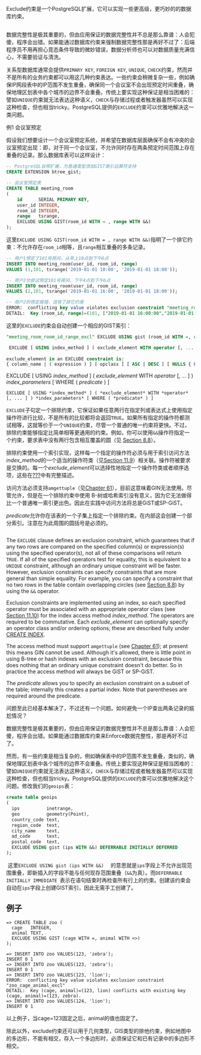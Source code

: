 

Exclude约束是一个PostgreSQL扩展，它可以实现一些更高级，更巧妙的的数据库约束。

## 

数据完整性是极其重要的，但由应用保证的数据完整性并不总是那么靠谱：人会犯傻，程序会出错。如果能通过数据库约束来强制数据完整性那是再好不过了：后端程序员不用再担心竞态条件导致的微妙错误，数据分析师也可以对数据质量充满信心，不需要验证与清洗。

关系型数据库通常会提供`PRIMARY KEY`, `FOREIGN KEY`, `UNIQUE`, `CHECK`约束，然而并不是所有的业务约束都可以用这几种约束表达。一些约束会稍微复杂一些，例如确保IP网段表中的IP范围不发生重叠，确保同一个会议室不会出现预定时间重叠，确保地理区划表中各个城市的边界不会重叠。传统上要实现这种保证是相当困难的：譬如`UNIQUE`约束就无法表达这种语义，`CHECK`与存储过程或者触发器虽然可以实现这种检查，但也相当tricky。PostgreSQL提供的`EXCLUDE`约束可以优雅地解决这一类问题。

例1 会议室预定

假设我们想要设计一个会议室预定系统，并希望在数据库层面确保不会有冲突的会议室预定出现：即，对于同一个会议室，不允许同时存在两条预定时间范围上存在重叠的记录。那么数据库表可以这样设计：

```sql
-- PostgreSQL自带扩展，为普通类型添加GIST索引运算符支持
CREATE EXTENSION btree_gist;

-- 会议室预定表
CREATE TABLE meeting_room
(
    id      SERIAL PRIMARY KEY,
    user_id INTEGER,
    room_id INTEGER,
    range   tsrange,
    EXCLUDE USING GIST(room_id WITH = , range WITH &&)
);
```

这里`EXCLUDE USING GIST(room_id WITH = , range WITH &&)`指明了一个排它约束：不允许存在`room_id`相等，且`range`相互重叠的多条记录。

```sql
-- 用户1预定了101号房间，从早上10点到下午6点
INSERT INTO meeting_room(user_id, room_id, range) 
VALUES (1,101, tsrange('2019-01-01 10:00', '2019-01-01 18:00'));

-- 用户2也尝试预定101号房间，下午4点到下午6点
INSERT INTO meeting_room(user_id, room_id, range) 
VALUES (2,101, tsrange('2019-01-01 16:00', '2019-01-01 18:00'));

-- 用户2的预定报错，违背了排它约束
ERROR:  conflicting key value violates exclusion constraint "meeting_room_room_id_range_excl"
DETAIL:  Key (room_id, range)=(101, ["2019-01-01 16:00:00","2019-01-01 18:00:00")) conflicts with existing key (room_id, range)=(101, ["2019-01-01 10:00:00","2019-01-01 18:00:00")).
```





这里的`EXCLUDE`约束会自动创建一个相应的GIST索引：

```sql
"meeting_room_room_id_range_excl" EXCLUDE USING gist (room_id WITH =, range WITH &&)
```





```sql
 EXCLUDE [ USING index_method ] ( exclude_element WITH operator [, ... ] ) index_parameters [ WHERE ( predicate ) ] |
 
exclude_element in an EXCLUDE constraint is:
{ column_name | ( expression ) } [ opclass ] [ ASC | DESC ] [ NULLS { FIRST | LAST } ]
```



EXCLUDE [ USING *index_method* ] ( *exclude_element* WITH *operator* [, ... ] ) *index_parameters* [ WHERE ( *predicate* ) ]

```
EXCLUDE [ USING *index_method* ] ( *exclude_element* WITH *operator* [, ... ] ) *index_parameters* [ WHERE ( *predicate* ) ]
```

`EXCLUDE`子句定一个排除约束，它保证如果任意两行在指定列或表达式上使用指定操作符进行比较，不是所有的比较都将会返回`TRUE`。如果所有指定的操作符都测试相等，这就等价于一个`UNIQUE`约束，尽管一个普通的唯一约束将更快。不过，排除约束能够指定比简单相等更通用的约束。例如，你可以使用`&&`操作符指定一个约束，要求表中没有两行包含相互覆盖的圆（见 [Section 8.8](http://www.postgres.cn/docs/11/datatype-geometric.html)）。

排除约束使用一个索引实现，这样每一个指定的操作符必须与用于索引访问方法*index_method*的一个适当的操作符类（见[Section 11.9](http://www.postgres.cn/docs/11/indexes-opclass.html)）相关联。操作符被要求是交换的。每一个*exclude_element*可以选择性地指定一个操作符类或者顺序选项，这些在[???](http://www.postgres.cn/docs/11/SQL-CREATETABLE.html)中有完整描述。

访问方法必须支持`amgettuple`（见[Chapter 61](http://www.postgres.cn/docs/11/indexam.html)），目前这意味着GIN无法使用。尽管允许，但是在一个排除约束中使用 B-树或哈希索引没有意义，因为它无法做得比一个普通唯一索引更出色。因此在实践中访问方法将总是GiST或SP-GiST。

*predicate*允许你在该表的一个子集上指定一个排除约束。在内部这会创建一个部分索引。注意在为此周围的圆括号是必须的。

```

```

The `EXCLUDE` clause defines an exclusion constraint, which guarantees that if any two rows are compared on the specified column(s) or expression(s) using the specified operator(s), not all of these comparisons will return `TRUE`. If all of the specified operators test for equality, this is equivalent to a `UNIQUE` constraint, although an ordinary unique constraint will be faster. However, exclusion constraints can specify constraints that are more general than simple equality. For example, you can specify a constraint that no two rows in the table contain overlapping circles (see [Section 8.8](datatype-geometric.html)) by using the `&&` operator.

Exclusion constraints are implemented using an index, so each specified operator must be associated with an appropriate operator class (see [Section 11.10](indexes-opclass.html)) for the index access method *index_method*. The operators are required to be commutative. Each *exclude_element* can optionally specify an operator class and/or ordering options; these are described fully under [CREATE INDEX](sql-createindex.html).

The access method must support `amgettuple` (see [Chapter 61](indexam.html)); at present this means GIN cannot be used. Although it's allowed, there is little point in using B-tree or hash indexes with an exclusion constraint, because this does nothing that an ordinary unique constraint doesn't do better. So in practice the access method will always be GiST or SP-GiST.

The *predicate* allows you to specify an exclusion constraint on a subset of the table; internally this creates a partial index. Note that parentheses are required around the predicate.







​	问题至此已经基本解决了，不过还有一个问题。如何避免一个IP查出两条记录的尴尬情况？

​	数据完整性是极其重要的，但由应用保证的数据完整性并不总是那么靠谱：人会犯傻，程序会出错。如果能通过数据库约束来Enforce数据完整性，那是再好不过了。

​	然而，有一些约束是相当复杂的，例如确保表中的IP范围不发生重叠，类似的，确保地理区划表中各个城市的边界不会重叠。传统上要实现这种保证是相当困难的：譬如`UNIQUE`约束就无法表达这种语义，`CHECK`与存储过程或者触发器虽然可以实现这种检查，但也相当tricky。PostgreSQL提供的`EXCLUDE`约束可以优雅地解决这个问题。修改我们的`geoips`表：

```sql
create table geoips
(
  ips          inetrange,
  geo          geometry(Point),
  country_code text,
  region_code  text,
  city_name    text,
  ad_code      text,
  postal_code  text,
  EXCLUDE USING gist (ips WITH &&) DEFERRABLE INITIALLY DEFERRED 
);
```

​	这里`EXCLUDE USING gist (ips WITH &&)  ` 的意思就是`ips`字段上不允许出现范围重叠，即新插入的字段不能与任何现存范围重叠（`&&`为真）。而`DEFERRABLE INITIALLY IMMEDIATE `表示在语句结束时再检查所有行上的约束。创建该约束会自动在`ips`字段上创建GIST索引，因此无需手工创建了。





## 例子

```
=> CREATE TABLE zoo (  
  cage   INTEGER,  
  animal TEXT,  
  EXCLUDE USING GIST (cage WITH =, animal WITH <>)  
);  
  
=> INSERT INTO zoo VALUES(123, 'zebra');  
INSERT 0 1  
=> INSERT INTO zoo VALUES(123, 'zebra');  
INSERT 0 1  
=> INSERT INTO zoo VALUES(123, 'lion');  
ERROR:  conflicting key value violates exclusion constraint "zoo_cage_animal_excl"  
DETAIL:  Key (cage, animal)=(123, lion) conflicts with existing key (cage, animal)=(123, zebra).  
=> INSERT INTO zoo VALUES(124, 'lion');  
INSERT 0 1  
```

以上例子，当cage=123固定之后，animal的值也固定了。

除此以外，exclude约束还可以用于几何类型，GIS类型的排他约束，例如地图中的多边形，不能有相交，存入一个多边形时，必须保证它和已有记录中的多边形不相交。